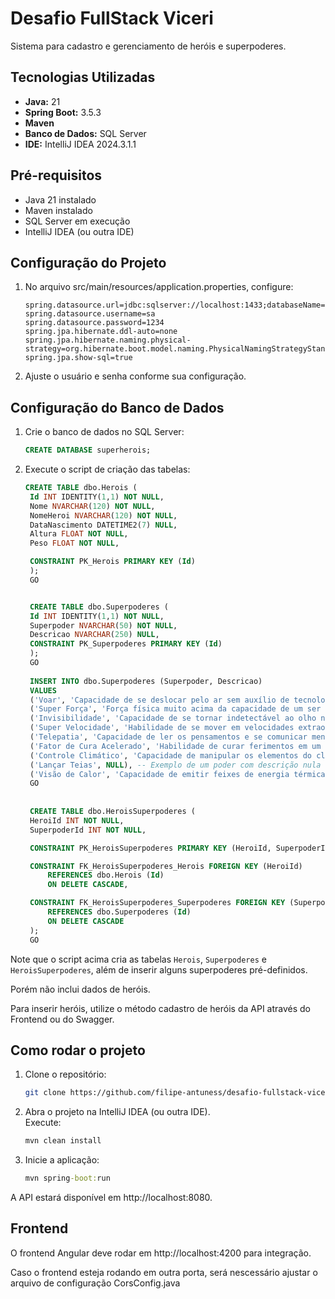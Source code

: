 # Desafio FullStack Viceri

Sistema para cadastro e gerenciamento de heróis e superpoderes.

## Tecnologias Utilizadas

- **Java:** 21
- **Spring Boot:** 3.5.3
- **Maven**
- **Banco de Dados:** SQL Server
- **IDE:** IntelliJ IDEA 2024.3.1.1

## Pré-requisitos

- Java 21 instalado
- Maven instalado
- SQL Server em execução
- IntelliJ IDEA (ou outra IDE)

## Configuração do Projeto
1. No arquivo src/main/resources/application.properties, configure:  
    ```properties
    spring.datasource.url=jdbc:sqlserver://localhost:1433;databaseName=superherois;TrustServerCertificate=true
    spring.datasource.username=sa
    spring.datasource.password=1234
    spring.jpa.hibernate.ddl-auto=none
    spring.jpa.hibernate.naming.physical-strategy=org.hibernate.boot.model.naming.PhysicalNamingStrategyStandardImpl
    spring.jpa.show-sql=true
   
2. Ajuste o usuário e senha conforme sua configuração.

## Configuração do Banco de Dados

1. Crie o banco de dados no SQL Server:
   ```sql
   CREATE DATABASE superherois;
   
2. Execute o script de criação das tabelas:
   ```sql
   CREATE TABLE dbo.Herois (
    Id INT IDENTITY(1,1) NOT NULL,
    Nome NVARCHAR(120) NOT NULL,  
    NomeHeroi NVARCHAR(120) NOT NULL,
    DataNascimento DATETIME2(7) NULL, 
    Altura FLOAT NOT NULL,
    Peso FLOAT NOT NULL,

    CONSTRAINT PK_Herois PRIMARY KEY (Id)
    );
    GO


    CREATE TABLE dbo.Superpoderes (
    Id INT IDENTITY(1,1) NOT NULL,
    Superpoder NVARCHAR(50) NOT NULL,
    Descricao NVARCHAR(250) NULL,
    CONSTRAINT PK_Superpoderes PRIMARY KEY (Id)
    );
    GO
    
    INSERT INTO dbo.Superpoderes (Superpoder, Descricao)
    VALUES
    ('Voar', 'Capacidade de se deslocar pelo ar sem auxílio de tecnologia.'),
    ('Super Força', 'Força física muito acima da capacidade de um ser humano normal.'),
    ('Invisibilidade', 'Capacidade de se tornar indetectável ao olho nu.'),
    ('Super Velocidade', 'Habilidade de se mover em velocidades extraordinárias.'),
    ('Telepatia', 'Capacidade de ler os pensamentos e se comunicar mentalmente.'),
    ('Fator de Cura Acelerado', 'Habilidade de curar ferimentos em um ritmo sobre-humano.'),
    ('Controle Climático', 'Capacidade de manipular os elementos do clima, como chuva e raios.'),
    ('Lançar Teias', NULL), -- Exemplo de um poder com descrição nula
    ('Visão de Calor', 'Capacidade de emitir feixes de energia térmica pelos olhos.');
    GO
    
    
    CREATE TABLE dbo.HeroisSuperpoderes (
    HeroiId INT NOT NULL,
    SuperpoderId INT NOT NULL,

    CONSTRAINT PK_HeroisSuperpoderes PRIMARY KEY (HeroiId, SuperpoderId),

    CONSTRAINT FK_HeroisSuperpoderes_Herois FOREIGN KEY (HeroiId)
        REFERENCES dbo.Herois (Id)
        ON DELETE CASCADE, 

    CONSTRAINT FK_HeroisSuperpoderes_Superpoderes FOREIGN KEY (SuperpoderId)
        REFERENCES dbo.Superpoderes (Id)
        ON DELETE CASCADE 
    );
    GO

   ```

Note que o script acima cria as tabelas `Herois`, `Superpoderes` e `HeroisSuperpoderes`, 
além de inserir alguns superpoderes pré-definidos.

Porém não inclui dados de heróis.

Para inserir heróis, utilize o método cadastro de heróis da API através do Frontend ou do Swagger.

## Como rodar o projeto
1. Clone o repositório:  
    ```bash
    git clone https://github.com/filipe-antuness/desafio-fullstack-viceri-api.git


2. Abra o projeto na IntelliJ IDEA (ou outra IDE).  
    Execute:  
    ```cmd
    mvn clean install

3. Inicie a aplicação:  
    ```cmd
    mvn spring-boot:run
   
A API estará disponível em http://localhost:8080.  

## Frontend
O frontend Angular deve rodar em http://localhost:4200 para integração.

Caso o frontend esteja rodando em outra porta, será nescessário ajustar o arquivo de configuração CorsConfig.java